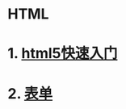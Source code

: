 # HTML
# 1. [html5快速入门](https://github.com/yixuxi123/HTML/blob/master/html5%20quick%20start.md)
# 2. [表单](https://github.com/yixuxi123/HTML/blob/master/%E8%A1%A8%E5%8D%95.md)
